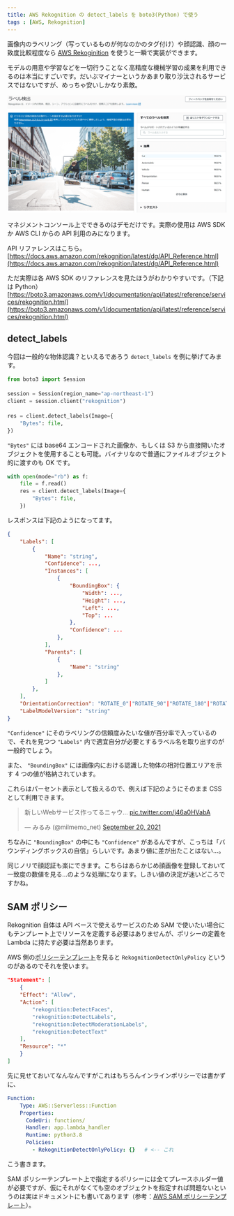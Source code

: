 ```yaml
---
title: AWS Rekognition の detect_labels を boto3(Python) で使う
tags : [AWS, Rekognition]
---
```


画像内のラベリング（写っているものが何なのかのタグ付け）や顔認識、顔の一致度比較程度なら [AWS Rekoginition](https://aws.amazon.com/jp/rekognition/) を使うと一瞬で実装ができます。

モデルの用意や学習などを一切行うことなく高精度な機械学習の成果を利用できるのは本当にすごいです。だいぶマイナーというかあまり取り沙汰されるサービスではないですが、めっちゃ安いしかなり素敵。

![aws_rekognition](../images/amazon_rekognition.png)

マネジメントコンソール上でできるのはデモだけです。実際の使用は AWS SDK か AWS CLI からの API 利用のみになります。

API リファレンスはこちら。  
[https://docs.aws.amazon.com/rekognition/latest/dg/API_Reference.html](https://docs.aws.amazon.com/rekognition/latest/dg/API_Reference.html)

ただ実際は各 AWS SDK のリファレンスを見たほうがわかりやすいです。（下記は Python）  
[https://boto3.amazonaws.com/v1/documentation/api/latest/reference/services/rekognition.html](https://boto3.amazonaws.com/v1/documentation/api/latest/reference/services/rekognition.html)

## detect_labels

今回は一般的な物体認識？といえるであろう `detect_labels` を例に挙げてみます。

```python
from boto3 import Session

session = Session(region_name="ap-northeast-1")
client = session.client("rekognition")

res = client.detect_labels(Image={
    "Bytes": file,
})
```

`"Bytes"` には base64 エンコードされた画像か、もしくは S3 から直接開いたオブジェクトを使用することも可能。バイナリなので普通にファイルオブジェクト的に渡すのも OK です。

```python
with open(mode="rb") as f:
    file = f.read()
    res = client.detect_labels(Image={
        "Bytes": file,
    })
```

レスポンスは下記のようになってます。

```json
{
    "Labels": [
        {
            "Name": "string",
            "Confidence": ...,
            "Instances": [
                {
                    "BoundingBox": {
                        "Width": ...,
                        "Height": ...,
                        "Left": ...,
                        "Top": ...
                    },
                    "Confidence": ...
                },
            ],
            "Parents": [
                {
                    "Name": "string"
                },
            ]
        },
    ],
    "OrientationCorrection": "ROTATE_0"|"ROTATE_90"|"ROTATE_180"|"ROTATE_270",
    "LabelModelVersion": "string"
}
```

`"Confidence"` にそのラベリングの信頼度みたいな値が百分率で入っているので、それを見つつ `"Labels"` 内で適宜自分が必要とするラベル名を取り出すのが一般的でしょう。

また、 `"BoundingBox"` には画像内における認識した物体の相対位置エリアを示す 4 つの値が格納されています。

これらはパーセント表示として扱えるので、例えば下記のようにそのまま CSS として利用できます。

<blockquote class="twitter-tweet"><p lang="ja" dir="ltr">新しいWebサービス作ってるニャウ... <a href="https://t.co/j46a0HVabA">pic.twitter.com/j46a0HVabA</a></p>&mdash; みるみ (@milmemo_net) <a href="https://twitter.com/milmemo_net/status/1439923570428104710?ref_src=twsrc%5Etfw">September 20, 2021</a></blockquote> <script async src="https://platform.twitter.com/widgets.js" charset="utf-8"></script>

ちなみに `"BoundingBox"` の中にも `"Confidence"` があるんですが、こっちは「バウンディングボックスの自信」らしいです。あまり値に差が出たことはない…。

同じノリで顔認証も楽にできます。こちらはあらかじめ顔画像を登録しておいて一致度の数値を見る…のような処理になります。しきい値の決定が迷いどころですかね。

## SAM ポリシー

Rekognition 自体は API ベースで使えるサービスのため SAM で使いたい場合にもテンプレート上でリソースを定義する必要はありませんが、ポリシーの定義を Lambda に持たす必要は当然あります。

AWS 側の[ポリシーテンプレート](https://docs.aws.amazon.com/ja_jp/serverless-application-model/latest/developerguide/serverless-policy-template-list.html#rekognition-detect-only-policy)を見ると `RekognitionDetectOnlyPolicy` というのがあるのでそれを使います。

```json
"Statement": [
    {
    "Effect": "Allow",
    "Action": [
        "rekognition:DetectFaces",
        "rekognition:DetectLabels",
        "rekognition:DetectModerationLabels",
        "rekognition:DetectText"
    ],
    "Resource": "*"
    }
]
```

先に見せておいてなんなんですがこれはもちろんインラインポリシーでは書かずに、

```yaml
Function:
    Type: AWS::Serverless::Function
    Properties:
      CodeUri: functions/
      Handler: app.lambda_handler
      Runtime: python3.8
      Policies:
        - RekognitionDetectOnlyPolicy: {}   # <-- これ
```

こう書きます。

SAM ポリシーテンプレート上で指定するポリシーには全てプレースホルダー値が必要ですが、仮にそれがなくても空のオブジェクトを指定すれば問題ないというのは実はドキュメントにも書いてあります（参考：[AWS SAM ポリシーテンプレート](https://docs.aws.amazon.com/ja_jp/serverless-application-model/latest/developerguide/serverless-policy-templates.html)）。
